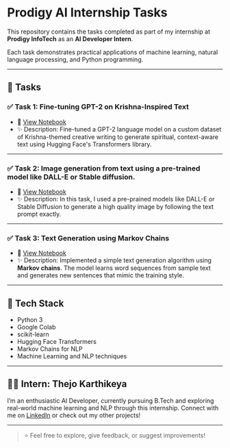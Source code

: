 # Prodigy AI Internship Tasks

This repository contains the tasks completed as part of my internship at **Prodigy InfoTech** as an **AI Developer Intern**.

Each task demonstrates practical applications of machine learning, natural language processing, and Python programming.

---

## 📘 Tasks

### ✅ Task 1: Fine-tuning GPT-2 on Krishna-Inspired Text

- 🔗 [View Notebook](Task_1/Prodigy_AI_Internship_Task_1_CLEANED.ipynb)
- ✨ Description: Fine-tuned a GPT-2 language model on a custom dataset of Krishna-themed creative writing to generate spiritual, context-aware text using Hugging Face's Transformers library.

---

### ✅ Task 2: Image generation from text using a pre-trained model like DALL-E or Stable diffusion.

- 🔗 [View Notebook](Task_2/Prodigy_AI_Internship_Task_2_CLEANED.ipynb)
- ✨ Description: In this task, I used a pre-prained models like DALL-E or Stable Diffusion to generate a high quality image by following the text prompt exactly.

---

### ✅ Task 3: Text Generation using Markov Chains

- 🔗 [View Notebook](Task_3/Prodigy_AI_Internship_Task_3_CLEANED.ipynb)
- ✨ Description: Implemented a simple text generation algorithm using **Markov chains**. The model learns word sequences from sample text and generates new sentences that mimic the training style.

---

## 🔧 Tech Stack

- Python 3
- Google Colab
- scikit-learn
- Hugging Face Transformers
- Markov Chains for NLP
- Machine Learning and NLP techniques

---

## 🧑‍💻 Intern: Thejo Karthikeya

I’m an enthusiastic AI Developer, currently pursuing B.Tech and exploring real-world machine learning and NLP through this internship. Connect with me on [LinkedIn](https://www.linkedin.com) or check out my other projects!

---

> ⭐ Feel free to explore, give feedback, or suggest improvements!
